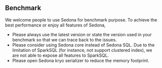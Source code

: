## Benchmark

We welcome people to use Sedona for benchmark purpose. To achieve the best performance or enjoy all features of Sedona,

* Please always use the latest version or state the version used in your benchmark so that we can trace back to the issues.
* Please consider using Sedona core instead of Sedona SQL. Due to the limitation of SparkSQL (for instance, not support clustered index), we are not able to expose all features to SparkSQL.
* Please open Sedona kryo serializer to reduce the memory footprint.
